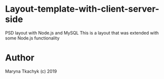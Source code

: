 # Layout-template-with-client-server-side
PSD layout with Node.js and MySQL
This is a layout that was extended with some Node.js functionality

# Author
Maryna Tkachyk (c) 2019
